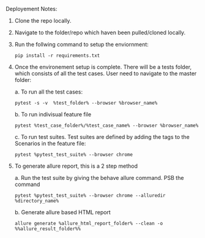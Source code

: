 Deployement Notes:

1. Clone the repo locally. 
2. Navigate to the folder/repo which haven been pulled/cloned locally.
3. Run the follwing command to setup the enviornment:

    ```
    pip install -r requirements.txt
    ```

3. Once the environement setup is complete. There will be a tests folder, which consists of all the test cases. User need to navigate to the master folder:

    a. To run all the test cases:      

      ```
      pytest -s -v  %test_folder% --browser %browser_name%
      ```


    b. To run indivisual feature file
    
    
      ```
      pytest %test_case_folder%/%test_case_name% --browser %browser_name%
      ```

    c. To run test suites. Test suites are defined by adding the tags to the Scenarios in the feature file:

    ```
    pytest %pytest_test_suite% --browser chrome
    ```

5. To generate allure report, this is a 2 step method

    a. Run the test suite by giving the behave allure command. PSB the command
    
    ```
    pytest %pytest_test_suite% --browser chrome --alluredir %directory_name%
    ```

    b. Generate allure based HTML report
    
    ``` 
    allure generate %allure_html_report_folder% --clean -o %%allure_result_folder%%
    ```
